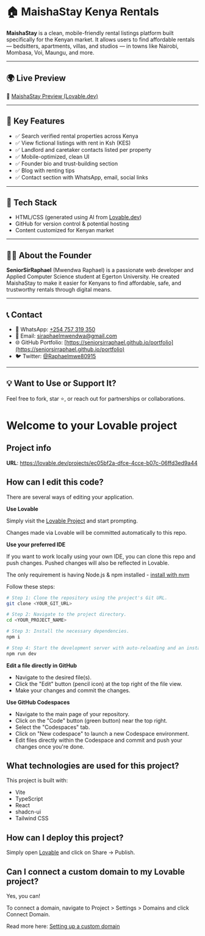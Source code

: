# 🏠 MaishaStay Kenya Rentals

**MaishaStay** is a clean, mobile-friendly rental listings platform built specifically for the Kenyan market. It allows users to find affordable rentals — bedsitters, apartments, villas, and studios — in towns like Nairobi, Mombasa, Voi, Maungu, and more.

---

## 🌍 Live Preview
🔗 [MaishaStay Preview (Lovable.dev)](https://preview--maishastay-kenya-rentals.lovable.app/)

---

## 📌 Key Features

- ✅ Search verified rental properties across Kenya
- ✅ View fictional listings with rent in Ksh (KES)
- ✅ Landlord and caretaker contacts listed per property
- ✅ Mobile-optimized, clean UI
- ✅ Founder bio and trust-building section
- ✅ Blog with renting tips
- ✅ Contact section with WhatsApp, email, social links

---

## 🔧 Tech Stack

- HTML/CSS (generated using AI from [Lovable.dev](https://lovable.dev))
- GitHub for version control & potential hosting
- Content customized for Kenyan market

---

## 👨‍💼 About the Founder

**SeniorSirRaphael** (Mwendwa Raphael) is a passionate web developer and Applied Computer Science student at Egerton University. He created MaishaStay to make it easier for Kenyans to find affordable, safe, and trustworthy rentals through digital means.

---

## 📞 Contact

- 📱 WhatsApp: [+254 757 319 350](https://wa.me/254757319350)
- 📧 Email: siraphaelmwendwa@gmail.com
- 🌐 GitHub Portfolio: [https://seniorsirraphael.github.io/portfolio](https://seniorsirraphael.github.io/portfolio)
- 🐦 Twitter: [@Raphaelmwe80915](https://twitter.com/Raphaelmwe80915)

---

## 💡 Want to Use or Support It?

Feel free to fork, star ⭐, or reach out for partnerships or collaborations.



# Welcome to your Lovable project

## Project info

**URL**: https://lovable.dev/projects/ec05bf2a-dfce-4cce-b07c-06ffd3ed9a44

## How can I edit this code?

There are several ways of editing your application.

**Use Lovable**

Simply visit the [Lovable Project](https://lovable.dev/projects/ec05bf2a-dfce-4cce-b07c-06ffd3ed9a44) and start prompting.

Changes made via Lovable will be committed automatically to this repo.

**Use your preferred IDE**

If you want to work locally using your own IDE, you can clone this repo and push changes. Pushed changes will also be reflected in Lovable.

The only requirement is having Node.js & npm installed - [install with nvm](https://github.com/nvm-sh/nvm#installing-and-updating)

Follow these steps:

```sh
# Step 1: Clone the repository using the project's Git URL.
git clone <YOUR_GIT_URL>

# Step 2: Navigate to the project directory.
cd <YOUR_PROJECT_NAME>

# Step 3: Install the necessary dependencies.
npm i

# Step 4: Start the development server with auto-reloading and an instant preview.
npm run dev
```

**Edit a file directly in GitHub**

- Navigate to the desired file(s).
- Click the "Edit" button (pencil icon) at the top right of the file view.
- Make your changes and commit the changes.

**Use GitHub Codespaces**

- Navigate to the main page of your repository.
- Click on the "Code" button (green button) near the top right.
- Select the "Codespaces" tab.
- Click on "New codespace" to launch a new Codespace environment.
- Edit files directly within the Codespace and commit and push your changes once you're done.

## What technologies are used for this project?

This project is built with:

- Vite
- TypeScript
- React
- shadcn-ui
- Tailwind CSS

## How can I deploy this project?

Simply open [Lovable](https://lovable.dev/projects/ec05bf2a-dfce-4cce-b07c-06ffd3ed9a44) and click on Share -> Publish.

## Can I connect a custom domain to my Lovable project?

Yes, you can!

To connect a domain, navigate to Project > Settings > Domains and click Connect Domain.

Read more here: [Setting up a custom domain](https://docs.lovable.dev/tips-tricks/custom-domain#step-by-step-guide)
